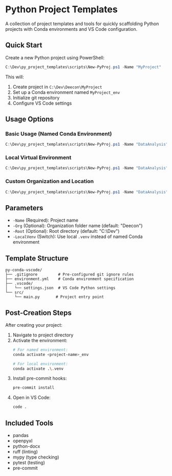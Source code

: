 # Python Project Templates

A collection of project templates and tools for quickly scaffolding Python projects with Conda environments and VS Code configuration.

## Quick Start

Create a new Python project using PowerShell:

```powershell
C:\Dev\py_project_templates\scripts\New-PyProj.ps1 -Name "MyProject"
```

This will:
1. Create project in `C:\Dev\Deecon\MyProject`
2. Set up a Conda environment named `MyProject_env`
3. Initialize git repository
4. Configure VS Code settings

## Usage Options

### Basic Usage (Named Conda Environment)
```powershell
C:\Dev\py_project_templates\scripts\New-PyProj.ps1 -Name "DataAnalysis"
```

### Local Virtual Environment
```powershell
C:\Dev\py_project_templates\scripts\New-PyProj.ps1 -Name "DataAnalysis" -LocalVenv
```

### Custom Organization and Location
```powershell
C:\Dev\py_project_templates\scripts\New-PyProj.ps1 -Name "DataAnalysis" -Org "ClientA" -Root "D:\Projects"
```

## Parameters

- `-Name` (Required): Project name
- `-Org` (Optional): Organization folder name (default: "Deecon")
- `-Root` (Optional): Root directory (default: "C:\Dev")
- `-LocalVenv` (Switch): Use local `.venv` instead of named Conda environment

## Template Structure

```
py-conda-vscode/
├── .gitignore         # Pre-configured git ignore rules
├── environment.yml    # Conda environment specification
├── .vscode/          
│   └── settings.json  # VS Code Python settings
└── src/
    └── main.py       # Project entry point
```

## Post-Creation Steps

After creating your project:

1. Navigate to project directory
2. Activate the environment:
   ```bash
   # For named environment:
   conda activate <project-name>_env
   
   # For local environment:
   conda activate .\.venv
   ```
3. Install pre-commit hooks:
   ```bash
   pre-commit install
   ```
4. Open in VS Code:
   ```bash
   code .
   ```

## Included Tools

- pandas
- openpyxl
- python-docx
- ruff (linting)
- mypy (type checking)
- pytest (testing)
- pre-commit
